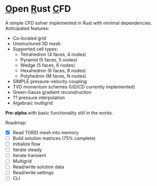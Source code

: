 # <ins>O</ins>pen <ins>R</ins>ust <ins>C</ins>FD

A simple CFD solver implemented in Rust with minimal dependencies. Anticipated features:
- Co-located grid
- Unstructured 3D mesh
- Supported cell types:
  - Tetrahedron (4 faces, 4 nodes)
  - Pyramid (5 faces, 5 nodes)
  - Wedge (5 faces, 6 nodes)
  - Hexahedron (6 faces, 8 nodes)
  - Polyhedron (M faces, N nodes)
- SIMPLE pressure-velocity coupling
- TVD momentum schemes (UD/CD currently implemented)
- Green-Gauss gradient reconstruction
- ?? pressure interpolation
- Algebraic multigrid

**Pre-alpha** with basic functionality still in the works.

Roadmap:
- [X] Read TGRID mesh into memory
- [ ] Build solution matrices (75% complete)
- [ ] Initialize flow
- [ ] Iterate steady
- [ ] Iterate transient
- [ ] Multigrid
- [ ] Read/write solution data
- [ ] Read/write settings
- [ ] CLI

